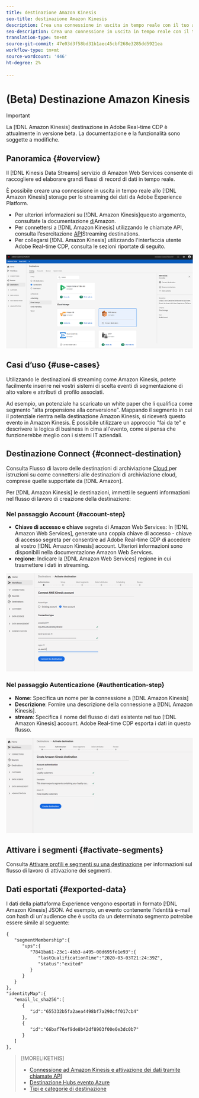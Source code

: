 ```yaml
---
title: destinazione Amazon Kinesis
seo-title: destinazione Amazon Kinesis
description: Crea una connessione in uscita in tempo reale con il tuo archivio Amazon Kinesis per lo streaming dei dati da Adobe Experience Platform.
seo-description: Crea una connessione in uscita in tempo reale con il tuo archivio Amazon Kinesis per lo streaming dei dati da Adobe Experience Platform.
translation-type: tm+mt
source-git-commit: 47e03d3f58bd31b1aec45cbf268e3285dd5921ea
workflow-type: tm+mt
source-wordcount: '446'
ht-degree: 2%

---
```



# (Beta) Destinazione Amazon Kinesis


>[!IMPORTANT]
>
>La [!DNL Amazon Kinesis] destinazione in Adobe Real-time CDP è attualmente in versione beta. La documentazione e la funzionalità sono soggette a modifiche.

## Panoramica {#overview}

Il [!DNL Kinesis Data Streams] servizio di Amazon Web Services consente di raccogliere ed elaborare grandi flussi di record di dati in tempo reale.

È possibile creare una connessione in uscita in tempo reale allo [!DNL Amazon Kinesis] storage per lo streaming dei dati da Adobe Experience Platform.

* Per ulteriori informazioni su [!DNL Amazon Kinesis]questo argomento, consultate la documentazione [di](https://docs.aws.amazon.com/streams/latest/dev/introduction.html)Amazon.
* Per connettersi a [!DNL Amazon Kinesis] utilizzando le chiamate API, consulta l’esercitazione [API](/help/rtcdp/destinations/streaming-destinations-api-tutorial.md)Streaming destinations.
* Per collegarsi [!DNL Amazon Kinesis] utilizzando l&#39;interfaccia utente Adobe Real-time CDP, consulta le sezioni riportate di seguito.

![Amazon Kinesis nell’interfaccia utente](/help/rtcdp/destinations/assets/aws-kinesis-destination.png)


## Casi d’uso {#use-cases}

Utilizzando le destinazioni di streaming come Amazon Kinesis, potete facilmente inserire nei vostri sistemi di scelta eventi di segmentazione di alto valore e attributi di profilo associati.

Ad esempio, un potenziale ha scaricato un white paper che li qualifica come segmento &quot;alta propensione alla conversione&quot;. Mappando il segmento in cui il potenziale rientra nella destinazione Amazon Kinesis, si riceverà questo evento in Amazon Kinesis. È possibile utilizzare un approccio &quot;fai da te&quot; e descrivere la logica di business in cima all&#39;evento, come si pensa che funzionerebbe meglio con i sistemi IT aziendali.

## Destinazione Connect {#connect-destination}

Consulta Flusso di lavoro delle destinazioni di archiviazione [Cloud ](/help/rtcdp/destinations/cloud-storage-destinations-workflow.md)per istruzioni su come connettersi alle destinazioni di archiviazione cloud, comprese quelle supportate da [!DNL Amazon].

Per [!DNL Amazon Kinesis] le destinazioni, immetti le seguenti informazioni nel flusso di lavoro di creazione della destinazione:

### Nel passaggio Account {#account-step}

* **Chiave di accesso e chiave** segreta di Amazon Web Services: In [!DNL Amazon Web Services], generate una coppia chiave di accesso - chiave di accesso segreta per consentire ad Adobe Real-time CDP di accedere al vostro [!DNL Amazon Kinesis] account. Ulteriori informazioni sono disponibili nella documentazione [](https://docs.aws.amazon.com/IAM/latest/UserGuide/id_credentials_access-keys.html)Amazon Web Services.
* **regione**: Indicare la [!DNL Amazon Web Services] regione in cui trasmettere i dati in streaming.

![Campi di input nel passaggio dell’account](/help/rtcdp/destinations/assets/aws-kinesis-account-step.png)

### Nel passaggio Autenticazione {#authentication-step}

* **Nome**: Specifica un nome per la connessione a [!DNL Amazon Kinesis]
* **Descrizione**: Fornire una descrizione della connessione a [!DNL Amazon Kinesis].
* **stream**: Specifica il nome del flusso di dati esistente nel tuo [!DNL Amazon Kinesis] account. Adobe Real-time CDP esporta i dati in questo flusso.

![Campi di input nel passaggio di autenticazione](/help/rtcdp/destinations/assets/aws-kinesis-authentication-step.png)

<!--

>[!IMPORTANT]
>
>Adobe Real-time CDP needs `write` permissions on the bucket object where the export files will be delivered.

-->

## Attivare i segmenti {#activate-segments}

Consulta [Attivare profili e segmenti su una destinazione](/help/rtcdp/destinations/activate-destinations.md) per informazioni sul flusso di lavoro di attivazione dei segmenti.

## Dati esportati {#exported-data}

I dati della piattaforma Experience vengono esportati in formato [!DNL Amazon Kinesis] JSON. Ad esempio, un evento contenente l&#39;identità e-mail con hash di un&#39;audience che è uscita da un determinato segmento potrebbe essere simile al seguente:

```
{
   "segmentMembership":{
      "ups":{
         "7841ba61-23c1-4bb3-a495-00d695fe1e93":{
            "lastQualificationTime":"2020-03-03T21:24:39Z",
            "status":"exited"
         }
      }
   }
},
"identityMap":{
   "email_lc_sha256":[
      {
         "id":"655332b5fa2aea4498bf7a290cff017cb4"
      },
      {
         "id":"66baf76ef9de8b42df8903f00e0e3dc0b7"
      }
   ]
},
```



>[!MORELIKETHIS]
>
>* [Connessione ad Amazon Kinesis e attivazione dei dati tramite chiamate API](/help/rtcdp/destinations/streaming-destinations-api-tutorial.md)
>* [Destinazione Hubs evento Azure](/help/rtcdp/destinations/azure-event-hubs-destination.md)
>* [Tipi e categorie di destinazione](/help/rtcdp/destinations/destination-types.md)

